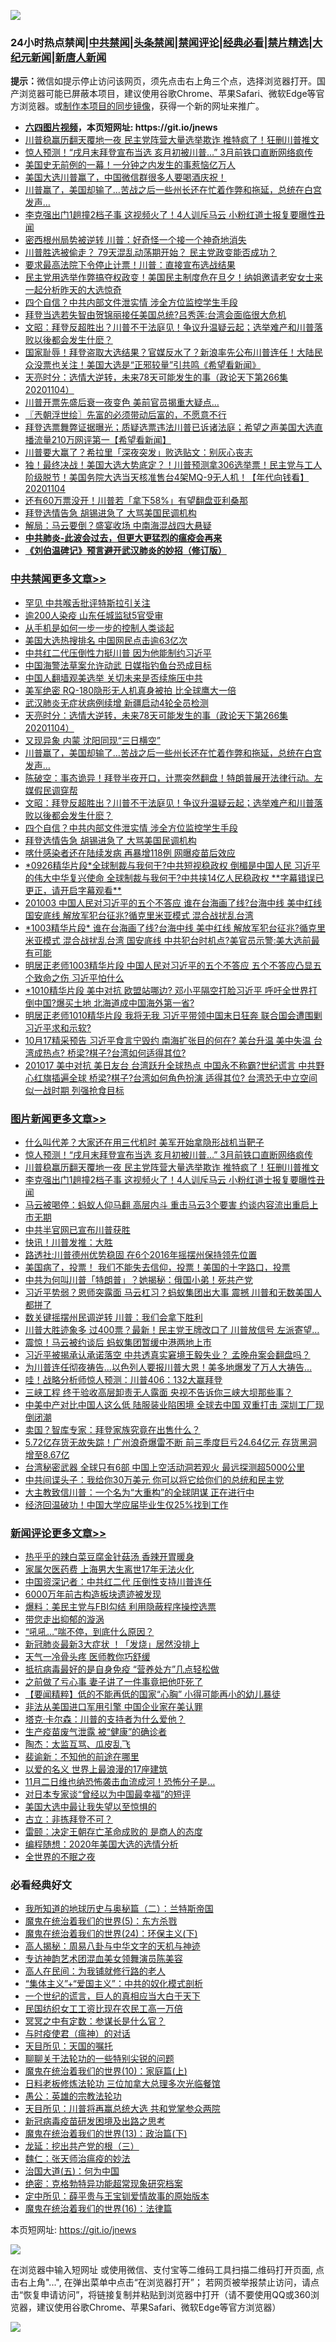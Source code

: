 ![](https://raw.githubusercontent.com/fqnews/bnews/master/64photo/fqnews-qr.jpg)

<div id="tt">
<h3>24小时热点禁闻|<a href="#%E4%B8%AD%E5%85%B1%E7%A6%81%E9%97%BB%E6%9B%B4%E5%A4%9A%E6%96%87%E7%AB%A0">中共禁闻</a>|<a href="#%E5%9B%BE%E7%89%87%E6%96%B0%E9%97%BB%E6%9B%B4%E5%A4%9A%E6%96%87%E7%AB%A0">头条禁闻</a>|<a href="#%E6%96%B0%E9%97%BB%E8%AF%84%E8%AE%BA%E6%9B%B4%E5%A4%9A%E6%96%87%E7%AB%A0">禁闻评论|<a href="#%E5%BF%85%E7%9C%8B%E7%BB%8F%E5%85%B8%E5%A5%BD%E6%96%87">经典必看|<a href="/video.md#%E7%A6%81%E7%89%87%E7%B2%BE%E9%80%89">禁片精选</a>|<a href="https://github.com/fqnews/djy/blob/master/gb/nf1351518.md#1">大纪元新闻</a>|<a href="https://github.com/fqnews/ntdtv/blob/master/gb/prog204.md#1">新唐人新闻</a></h3>
<div><b>提示：</b>微信如提示停止访问该网页，须先点击右上角三个点，选择浏览器打开。国产浏览器可能已屏蔽本项目，建议使用谷歌Chrome、苹果Safari、微软Edge等官方浏览器。或<a href="https://github.com/fqnews/bnews/blob/master/%E5%88%B6%E4%BD%9Cgit%E7%A6%81%E9%97%BB%E9%95%9C%E5%83%8F.md">制作本项目的同步镜像</a>，获得一个新的网址来推广。</div>
<ul>
<li><b><a href="http://d1.bdrive.tk/64.mp4" target="_blank">六四图片视频</a>，本页短网址: https://git.io/jnews</b></li>
<li><a href="/topimagenews/20201105/1425898.md">川普稳赢历翻天覆地一夜 民主党阵营大量选举欺诈 推特疯了！狂删川普推文</a></li>
<li><a href="/topimagenews/20201105/1426135.md">惊人预测！“戌月末拜登宣布当选 亥月初被川普…” 3月前铁口直断网络疯传</a></li>
<li><a href="/cnnews/20201105/1426055.md">美国史无前例的一幕！一分钟之内发生的事惹恼亿万人</a></li>
<li><a href="/cbnews/20201104/1425760.md">美国大选川普赢了，中国微信群很多人要喝酒庆祝！</a></li>
<li><a href="/cbnews/20201105/1425901.md">川普赢了，美国却输了…苦战之后一些州长还在忙着作弊和拖延，总统在白宫发声…</a></li>
<li><a href="/topimagenews/20201104/1425824.md">李克强出门1趟撞2档子事 这视频火了！4人训斥马云 小粉红道士报复要曝性丑闻</a></li>
<li><a href="/cnnews/20201105/1425876.md">密西根州局势被逆转 川普：好奇怪一个接一个神奇地消失</a></li>
<li><a href="/cnnews/20201105/1425884.md">川普胜选被偷走？ 79天混乱动荡期开始？ 民主党政变能否成功？</a></li>
<li><a href="/cnnews/20201104/1425725.md">要求最高法院下令停止计票！川普：直接宣布选战结果</a></li>
<li><a href="/bannedvideo/20201105/1425927.md">民主党用选举作弊搞夺权政变！美国民主制度危在旦夕！纳姐邀请老安女士来一起分析昨天的大选惊奇</a></li>
<li><a href="/cbnews/20201105/1426006.md">四个自信？中共内部文件泄实情 涉全方位监控学生手段</a></li>
<li><a href="/cnnews/hknews/20201105/1425935.md">拜登当选若失智由贺锦丽接任美国总统?吕秀莲:台湾会面临很大危机</a></li>
<li><a href="/cbnews/20201105/1426030.md">文昭：拜登反超胜出？川普不干法庭见！争议升温疑云起；选举难产和川普落败以後都会发生什麽？</a></li>
<li><a href="/bannedvideo/20201105/1426165.md">国家耻辱！拜登盗取大选结果？官媒反水了？新浪率先公布川普连任！大陆民众没票也关注！美国大选是“正邪较量”引共鸣《希望看新闻》</a></li>
<li><a href="/cbnews/20201105/1426091.md">天亮时分：选情大逆转，未来78天可能发生的事（政论天下第266集 20201104）</a></li>
<li><a href="/cnnews/20201105/1426105.md">川普开票先盛后衰一夜变色 美前官员揭重大疑点…</a></li>
<li><a href="/ssgc/20201105/1425987.md">〖兲朝浮世绘〗先富的必须带动后富的，不愿意不行</a></li>
<li><a href="/bannedvideo/20201105/1426092.md">拜登选票舞弊证据曝光；质疑选票违法川普已诉诸法庭；希望之声美国大选直播流量210万网评第一【希望看新闻】</a></li>
<li><a href="/cnnews/20201105/1425903.md">川普要大赢了？希拉里「深夜突发」败选贴文：别灰心丧志</a></li>
<li><a href="/taiwannews/20201104/1425796.md">独！最终决战！美国大选大势底定？！川普预测拿306选举票！民主党与工人阶级脱节！美国务院大选当天核准售台4架MQ-9无人机！【年代向钱看】20201104</a></li>
<li><a href="/cnnews/20201105/1426190.md">还有60万票没开！川普若「拿下58%」有望翻盘亚利桑那</a></li>
<li><a href="/cbnews/20201105/1425969.md">拜登选情告急 胡锡进急了 大骂美国民调机构</a></li>
<li><a href="/comments/20201105/1426033.md">解局：马云要倒？盛宴收场 中南海混战四大悬疑</a></li>
<li><b><a href="/comments/20200211/1275071.md" target="_blank">中共肺炎-此波会过去，但更大更猛烈的瘟疫会再来</a></b></li>
<li><b><a href="/comments/20200207/1272816.md" target="_blank">《刘伯温碑记》预言避开武汉肺炎的妙招（修订版）</a></b></li>
</ul>
</div>

<div class="catlist">
<h3><a href="/cbnews/" target="_blank">中共禁闻</a><span><a href="/cbnews/" target="_blank" rel="nofollow">更多文章>></a></span></h3>
<ul>
<li><a href="/cbnews/20201105/1426292.md" target="_blank">罕见 中共喉舌批评特斯拉引关注</a></li>
<li><a href="/cbnews/20201105/1426291.md" target="_blank">逾200人染疫 山东任城监狱5官受审</a></li>
<li><a href="/cbnews/20201105/1426272.md" target="_blank">从手机是如何一步一步的控制人类谈起</a></li>
<li><a href="/cbnews/20201105/1426283.md" target="_blank">美国大选热搜排名 中国网民点击逾63亿次</a></li>
<li><a href="/cbnews/20201105/1426228.md" target="_blank">中共红二代压倒性力挺川普 因为他能制约习近平</a></li>
<li><a href="/cbnews/20201105/1426193.md" target="_blank">中国海警法草案允许动武 日媒指钓鱼台恐成目标</a></li>
<li><a href="/cbnews/20201105/1426189.md" target="_blank">中国人翻墙观美选举 关切未来是否续施压中共</a></li>
<li><a href="/cbnews/20201105/1426159.md" target="_blank">美军绝密 RQ-180隐形无人机真身被拍 比全球鹰大一倍</a></li>
<li><a href="/cbnews/20201105/1426158.md" target="_blank">武汉肺炎无症状病例续增 新疆启动4轮全员检测</a></li>
<li><a href="/cbnews/20201105/1426091.md" target="_blank">天亮时分：选情大逆转，未来78天可能发生的事（政论天下第266集 20201104）</a></li>
<li><a href="/cbnews/20201105/1425768.md" target="_blank">又现异象 内蒙 沈阳同现“三日横空”</a></li>
<li><a href="/cbnews/20201105/1425901.md" target="_blank">川普赢了，美国却输了…苦战之后一些州长还在忙着作弊和拖延，总统在白宫发声…</a></li>
<li><a href="/cbnews/20201105/1426035.md" target="_blank">陈破空：事态诡异！拜登半夜开口，计票突然翻盘！特朗普展开法律行动。左媒假民调穿帮</a></li>
<li><a href="/cbnews/20201105/1426030.md" target="_blank">文昭：拜登反超胜出？川普不干法庭见！争议升温疑云起；选举难产和川普落败以後都会发生什麽？</a></li>
<li><a href="/cbnews/20201105/1426006.md" target="_blank">四个自信？中共内部文件泄实情 涉全方位监控学生手段</a></li>
<li><a href="/cbnews/20201105/1425969.md" target="_blank">拜登选情告急 胡锡进急了 大骂美国民调机构</a></li>
<li><a href="/cbnews/20201105/1425968.md" target="_blank">喀什感染者还在陆续发病 再暴增118例 网曝疫苗后效应</a></li>
<li><a href="/cbnews/20201105/1425916.md" target="_blank">*0926精华片段*全球制裁与我何干?中共短视稳政权  倒楣是中国人民 习近平的伟大中华复兴使命 全球制裁与我何干?中共挟14亿人民稳政权 **字幕错误已更正，请开启字幕观看**</a></li>
<li><a href="/cbnews/20201105/1425915.md" target="_blank">201003 中国人民对习近平的五个不答应   谁在台海画了线?台海中线 美中红线 国安底线  解放军犯台征兆?循克里米亚模式 混合战扰乱台湾</a></li>
<li><a href="/cbnews/20201105/1425914.md" target="_blank">*1003精华片段* 谁在台海画了线?台海中线 美中红线 解放军犯台征兆?循克里米亚模式 混合战扰乱台湾  国安底线 中共犯台时机点?美官员示警:美大选前最有可能</a></li>
<li><a href="/cbnews/20201105/1425913.md" target="_blank">明居正老师1003精华片段  中国人民对习近平的五个不答应  五个不答应凸显五个致命之伤 习近平怕什么</a></li>
<li><a href="/cbnews/20201105/1425912.md" target="_blank">*1010精华片段  美中对抗 欧盟站哪边? 邓小平隔空打脸习近平 呼吁全世界打倒中国?爆买土地 北海道成中国海外第一省?</a></li>
<li><a href="/cbnews/20201105/1425911.md" target="_blank">明居正老师1010精华片段  我将无我 习近平带领中国末日狂奔  联合国会遭围剿 习近平求和示软?</a></li>
<li><a href="/cbnews/20201105/1425910.md" target="_blank">10月17精采预告 习近平食言宁毁约 南海扩张目的何在? 美台升温 美中失温  台湾成热点? 桥梁?棋子?台湾如何适得其位?</a></li>
<li><a href="/cbnews/20201105/1425909.md" target="_blank">201017 美中对抗 美日友台 台湾跃升全球热点  中国永不称霸?世纪谎言  中共野心红旗插遍全球 桥梁?棋子?台湾如何角色扮演 适得其位? 台湾恐无中立空间 似一战时期 列强抢食目标</a></li>

</ul>
</div>
<div class="catlist">
<h3><a href="/topimagenews/" target="_blank">图片新闻</a><span><a href="/topimagenews/" target="_blank" rel="nofollow">更多文章>></a></span></h3>
<ul>
<li><a href="/topimagenews/20201105/1426203.md" target="_blank">什么叫代差？大家还在用三代机时 美军开始拿隐形战机当靶子</a></li>
<li><a href="/topimagenews/20201105/1426135.md" target="_blank">惊人预测！“戌月末拜登宣布当选 亥月初被川普…” 3月前铁口直断网络疯传</a></li>
<li><a href="/topimagenews/20201105/1425898.md" target="_blank">川普稳赢历翻天覆地一夜 民主党阵营大量选举欺诈 推特疯了！狂删川普推文</a></li>
<li><a href="/topimagenews/20201104/1425824.md" target="_blank">李克强出门1趟撞2档子事 这视频火了！4人训斥马云 小粉红道士报复要曝性丑闻</a></li>
<li><a href="/topimagenews/20201104/1425724.md" target="_blank">马云被喝停：蚂蚁人仰马翻 高层内斗 重击马云3个要害 约谈内容流出重启上市无期</a></li>
<li><a href="/topimagenews/20201104/1425637.md" target="_blank">中共半官网已宣布川普获胜</a></li>
<li><a href="/topimagenews/20201104/1425620.md" target="_blank">快讯！川普发推：大胜</a></li>
<li><a href="/topimagenews/20201104/1425619.md" target="_blank">路透社:川普德州优势稳固 在6个2016年摇摆州保持领先位置</a></li>
<li><a href="/comments/20201104/1425271.md" target="_blank">美国病了，投票！ 我们不能失去信仰，投票！美国的十字路口，投票</a></li>
<li><a href="/topimagenews/20201104/1425420.md" target="_blank">中共为何叫川普「特朗普」？她揭秘：俄国小弟！死共产党</a></li>
<li><a href="/topimagenews/20201104/1425286.md" target="_blank">习近平势弱？恩师突露面 马云杠习？蚂蚁集团出大事 震撼 川普和无数美国人都拼了</a></li>
<li><a href="/topimagenews/20201104/1425285.md" target="_blank">数关键摇摆州民调逆转 川普：我们会拿下胜利</a></li>
<li><a href="/topimagenews/20201104/1425235.md" target="_blank">川普大胜迹象多 过400票？最新！民主党王牌改口了 川普放信号 左派寄望&#8230;</a></li>
<li><a href="/topimagenews/20201104/1425213.md" target="_blank">震惊！马云被约谈后 蚂蚁集团暂缓中港两地上市</a></li>
<li><a href="/topimagenews/20201103/1425096.md" target="_blank">习近平被揭承认承诺落空 中共透真实窘境王毅失业？ 孟晚舟案会翻盘吗？</a></li>
<li><a href="/topimagenews/20201103/1424930.md" target="_blank">为川普连任彻夜祷告…以色列人要报川普大恩！美多地爆发了万人大祷告…</a></li>
<li><a href="/topimagenews/20201103/1424815.md" target="_blank">哇！战略分析师惊人预测：川普406：132大赢拜登</a></li>
<li><a href="/topimagenews/20201102/1424503.md" target="_blank">三峡工程 终于验收高层卸责无人露面 央视不告诉你三峡大坝那些事？</a></li>
<li><a href="/topimagenews/20201102/1424443.md" target="_blank">中美中产对比中国人这么低 陆服装业陷困境 全球去中国 双重打击 深圳工厂现倒闭潮</a></li>
<li><a href="/topimagenews/20201102/1424365.md" target="_blank">卖国？智库专家：拜登家族究竟在出售什么？</a></li>
<li><a href="/topimagenews/20201102/1424363.md" target="_blank">5.72亿存货无故失踪！广州浪奇爆雷不断 前三季度巨亏24.64亿元 存货黑洞增至8.67亿</a></li>
<li><a href="/topimagenews/20201102/1424345.md" target="_blank">台湾秘密武器 全球只有6部 中国上空活动洞若观火 最远探测超5000公里</a></li>
<li><a href="/topimagenews/20201102/1424335.md" target="_blank">中共间谍头子：我给你30万美元 你可以将它给你们的总统和民主党</a></li>
<li><a href="/topimagenews/20201102/1424290.md" target="_blank">大主教致信川普：一个名为“大重构”的全球阴谋 正在进行中</a></li>
<li><a href="/topimagenews/20201102/1424179.md" target="_blank">经济回温破功！中国大学应届毕业生仅25%找到工作</a></li>

</ul>
</div>
<div class="catlist">
<h3><a href="/comments/" target="_blank">新闻评论</a><span><a href="/comments/" target="_blank" rel="nofollow">更多文章>></a></span></h3>
<ul>
<li><a href="/comments/20201105/1426260.md" target="_blank">热乎乎的辣白菜豆腐金针菇汤 香辣开胃暖身</a></li>
<li><a href="/comments/20201105/1426254.md" target="_blank">家属欠医药费 上海男大生离世17年无法火化</a></li>
<li><a href="/comments/20201105/1426253.md" target="_blank">中国资深记者：中共红二代 压倒性支持川普连任</a></li>
<li><a href="/comments/20201105/1426237.md" target="_blank">6000万年前古构造板块遗迹被发现</a></li>
<li><a href="/comments/20201105/1426215.md" target="_blank">爆料：美民主党与FBI勾结 利用隐蔽程序操控选票</a></li>
<li><a href="/comments/20201105/1426214.md" target="_blank">带您走出抑郁的漩涡</a></li>
<li><a href="/comments/20201105/1426213.md" target="_blank">“吼吼&#8230;”喘不停，到底什么原因？</a></li>
<li><a href="/comments/20201105/1426212.md" target="_blank">新冠肺炎最新3大症状 ！「发烧」居然没排上</a></li>
<li><a href="/comments/20201105/1426211.md" target="_blank">天气一冷骨头疼 医师教你巧舒缓</a></li>
<li><a href="/comments/20201105/1426210.md" target="_blank">抵抗病毒最好的是自身免疫 “营养处方”几点轻松做</a></li>
<li><a href="/comments/20201105/1426180.md" target="_blank">之前做了亏心事 妻子讲了一件事竟把他吓死了</a></li>
<li><a href="/comments/20201105/1426164.md" target="_blank">【要闻精粹】低的不能再低的国家“心胸” 小得可能再小的幼儿暴徒</a></li>
<li><a href="/comments/20201105/1426143.md" target="_blank">非法从美国进口军用引擎 中国企业家在美认罪</a></li>
<li><a href="/comments/20201105/1426142.md" target="_blank">塔克·卡尔森：川普的支持者为什么爱他？</a></li>
<li><a href="/comments/20201105/1426138.md" target="_blank">生产疫苗废气泄露 被“健康”的确诊者</a></li>
<li><a href="/comments/20201105/1426137.md" target="_blank">陶杰：太监互骂、瓜皮乱飞</a></li>
<li><a href="/comments/20201105/1426134.md" target="_blank">裴谕新：不知他的前途在哪里</a></li>
<li><a href="/comments/20201105/1426120.md" target="_blank">以爱的名义 世界上最浪漫的17座建筑</a></li>
<li><a href="/comments/20201105/1426118.md" target="_blank">11月二日维也纳恐怖袭击血流成河！恐怖分子是…</a></li>
<li><a href="/comments/20201105/1426117.md" target="_blank">对日本专家谈“曾经以为中国最幸福”的短评</a></li>
<li><a href="/comments/20201105/1426116.md" target="_blank">美国大选中最让我失望以至惊惧的</a></li>
<li><a href="/comments/20201105/1426115.md" target="_blank">古立：非拣拜登不可？</a></li>
<li><a href="/comments/20201105/1426114.md" target="_blank">雷颐：决定王朝存亡革命成败的 是商人的态度</a></li>
<li><a href="/comments/20201105/1426113.md" target="_blank">编程随想：2020年美国大选的选情分析</a></li>
<li><a href="/comments/20201105/1426110.md" target="_blank">全世界的不眠之夜</a></li>

</ul>
</div>

<div class="catlist">
<h3>必看经典好文</h3>
<ul>
<li><a href="/tculture/xiulian/20170614/774347.md" target="_blank">我所知道的地球历史与奥秘篇（二）：兰特斯帝国</a></li>
<li><a href="/topimagenews/20180524/946967.md" target="_blank">魔鬼在统治着我们的世界(5)：东方杀戮</a></li>
<li><a href="/cbnews/20180907/994846.md" target="_blank">魔鬼在统治着我们的世界(24)：环保主义(下)</a></li>
<li><a href="/aomi/history/20170924/831575.md" target="_blank">高人揭秘：周易八卦与中华文字的天机与神迹</a></li>
<li><a href="/topimagenews/20180404/923380.md" target="_blank">专访神韵艺术团混血美女领舞演员陈美容</a></li>
<li><a href="/tculture/20121023/72121.md" target="_blank">高人在民间：为我铺就修行路的老人</a></li>
<li><a href="/comments/20201007/1409565.md" target="_blank">“集体主义”+“爱国主义”：中共的奴化模式剖析</a></li>
<li><a href="/comments/20200621/1348067.md" target="_blank">一个世纪的谎言，巨人的真相应当大白于天下</a></li>
<li><a href="/lifebaike/20200515/1328783.md" target="_blank">民国纺织女工工资比现在农民工高一万倍</a></li>
<li><a href="/tculture/20200812/1378929.md" target="_blank">冥冥之中有定数：参谋长是什么官？</a></li>
<li><a href="/comments/20200327/1301424.md" target="_blank">与时疫使君（瘟神）的对话</a></li>
<li><a href="/tculture/20180919/1000196.md" target="_blank">天目所见：天国的嘱托</a></li>
<li><a href="/comments/20190417/1114875.md" target="_blank">聊聊关于法轮功的一些特别尖锐的问题</a></li>
<li><a href="/topimagenews/20180529/950153.md" target="_blank">魔鬼在统治着我们的世界(10)：家庭篇(上)</a></li>
<li><a href="/comments/20200531/1337359.md" target="_blank">日料老板修炼法轮功 三位加拿大总理多次光临餐馆</a></li>
<li><a href="/comments/20200313/1292991.md" target="_blank">愚公：英雄的宗教法轮功</a></li>
<li><a href="/comments/20200816/1381118.md" target="_blank">天目所见：川普将再赢总统大选 共和党掌参众两院</a></li>
<li><a href="/comments/20200917/1029129.md" target="_blank">新冠病毒疫苗研发困境及出路之思考</a></li>
<li><a href="/topimagenews/20180602/951960.md" target="_blank">魔鬼在统治着我们的世界(13)：政治篇(下)</a></li>
<li><a href="/comments/20200929/1405201.md" target="_blank">龙延：挖出共产党的根（三）</a></li>
<li><a href="/comments/20200224/1282494.md" target="_blank">魏仁：张天师治瘟疫的妙法</a></li>
<li><a href="/cbnews/20180311/913065.md" target="_blank">治国大道(五)：何为中国</a></li>
<li><a href="/comments/20200705/783265.md" target="_blank">绝密：克格勃特异功能超常现象研究档案</a></li>
<li><a href="/comments/20200616/1345658.md" target="_blank">定中所见：薛平贵与王宝钏爱情故事的原始版本</a></li>
<li><a href="/topimagenews/20180615/958090.md" target="_blank">魔鬼在统治着我们的世界(16)：法律篇</a></li>

</ul>
</div>

本页短网址: https://git.io/jnews

![](https://raw.githubusercontent.com/fqnews/bnews/master/64photo/fqnews-qr.jpg)

在浏览器中输入短网址 或使用微信、支付宝等二维码工具扫描二维码打开页面, 点击右上角"...", 在弹出菜单中点击“在浏览器打开”； 若网页被举报禁止访问，请点击“恢复申请访问”，将链接复制并粘贴到浏览器中打开（请不要使用QQ或360浏览器，建议使用谷歌Chrome、苹果Safari、微软Edge等官方浏览器）

![](https://raw.githubusercontent.com/fqnews/bnews/master/64photo/wx.jpg)